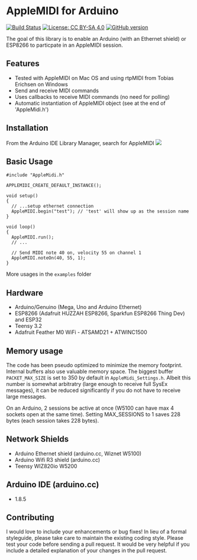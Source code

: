 # AppleMIDI for Arduino
 [![Build Status](https://travis-ci.org/lathoub/Arduino-AppleMIDI-Library.svg?branch=master)](https://travis-ci.org/lathoub/Arduino-AppleMIDI-Library) [![License: CC BY-SA 4.0](https://img.shields.io/badge/License-CC%20BY--SA%204.0-lightgrey.svg)](http://creativecommons.org/licenses/by-sa/4.0/) [![GitHub version](https://badge.fury.io/gh/lathoub%2FArduino-AppleMidi-Library.svg)](https://badge.fury.io/gh/lathoub%2FArduino-AppleMidi-Library)

The goal of this library is to enable an Arduino (with an Ethernet shield) or ESP8266 to particpate in an AppleMIDI session.

## Features
* Tested with AppleMIDI on Mac OS and using rtpMIDI from Tobias Erichsen on Windows
* Send and receive MIDI commands
* Uses callbacks to receive MIDI commands (no need for polling)
* Automatic instantiation of AppleMIDI object (see at the end of 'AppleMidi.h')

## Installation
From the Arduino IDE Library Manager, search for AppleMIDI
<img src="https://user-images.githubusercontent.com/4082369/34467930-15f909ca-eefe-11e7-9bc0-614884b234f8.PNG">

## Basic Usage
```
#include "AppleMidi.h"

APPLEMIDI_CREATE_DEFAULT_INSTANCE(); 

void setup()
{
  // ...setup ethernet connection
  AppleMIDI.begin("test"); // 'test' will show up as the session name
}

void loop()
{
  AppleMIDI.run();
  // ...
  
  // Send MIDI note 40 on, velocity 55 on channel 1
  AppleMIDI.noteOn(40, 55, 1);
}
```
More usages in the `examples` folder

## Hardware
* Arduino/Genuino (Mega, Uno and Arduino Ethernet)
* ESP8266 (Adafruit HUZZAH ESP8266, Sparkfun ESP8266 Thing Dev) and ESP32
* Teensy 3.2
* Adafruit Feather M0 WiFi - ATSAMD21 + ATWINC1500 
 
## Memory usage
The code has been pseudo optimized to minimize the memory footprint.
Internal buffers also use valuable memory space. The biggest buffer `PACKET_MAX_SIZE` is set to 350 by default in `AppleMidi_Settings.h`. Albeit this number is somewhat arbitratry (large enough to receive full SysEx messages), it can be reduced significantly if you do not have to receive large messages.

On an Arduino, 2 sessions be active at once (W5100 can have max 4 sockets open at the same time). Setting MAX_SESSIONS to 1 saves 228 bytes (each session takes 228 bytes). 
 
## Network Shields
* Arduino Ethernet shield (arduino.cc, Wiznet W5100)
* Arduino Wifi R3 shield (arduino.cc)
* Teensy WIZ820io W5200
 
## Arduino IDE (arduino.cc)
* 1.8.5

## Contributing
I would love to include your enhancements or bug fixes! In lieu of a formal styleguide, please take care to maintain the existing coding style. Please test your code before sending a pull request. It would be very helpful if you include a detailed explanation of your changes in the pull request.
